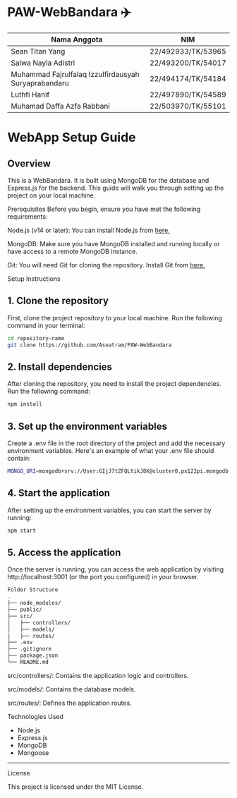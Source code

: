 # PAW-WebBandara ✈️

| Nama Anggota                               | NIM                |
|--------------------------------------------|--------------------|
| Sean Titan Yang                            | 22/492933/TK/53965 |
| Salwa Nayla Adistri                        | 22/493200/TK/54017 |
| Muhammad Fajrulfalaq Izzulfirdausyah Suryaprabandaru | 22/494174/TK/54184 |
| Luthfi Hanif                               | 22/497890/TK/54589 |
| Muhamad Daffa Azfa Rabbani                 | 22/503970/TK/55101 |


# WebApp Setup Guide

## Overview
This is a WebBandara. It is built using MongoDB for the database and Express.js for the backend. This guide will walk you through setting up the project on your local machine.

Prerequisites
Before you begin, ensure you have met the following requirements:

Node.js (v14 or later): You can install Node.js from [here.](https://nodejs.org/)

MongoDB: Make sure you have MongoDB installed and running locally or have access to a remote MongoDB instance.

Git: You will need Git for cloning the repository. Install Git from [here.](https://git-scm.com/downloads)

Setup Instructions
## 1. Clone the repository
First, clone the project repository to your local machine. Run the following command in your terminal:

```bash
cd repository-name
git clone https://github.com/Asoatram/PAW-WebBandara
```


## 2. Install dependencies
After cloning the repository, you need to install the project dependencies. Run the following command:

```bash
npm install
```
## 3. Set up the environment variables
Create a .env file in the root directory of the project and add the necessary environment variables. Here's an example of what your .env file should contain:

```bash
MONGO_URI=mongodb+srv://User:GIjJ7tZFQLtikJ8K@cluster0.px122pi.mongodb.net/WebBandara
```
## 4. Start the application
After setting up the environment variables, you can start the server by running:

```bash
npm start
```

## 5. Access the application
Once the server is running, you can access the web application by visiting http://localhost:3001 (or the port you configured) in your browser.
```bash
Folder Structure
.
├── node_modules/
├── public/
├── src/
│   ├── controllers/
│   ├── models/
│   ├── routes/
├── .env
├── .gitignore
├── package.json
└── README.md
```
src/controllers/: Contains the application logic and controllers.

src/models/: Contains the database models.

src/routes/: Defines the application routes.


Technologies Used
- Node.js
- Express.js
- MongoDB
- Mongoose

___
License

This project is licensed under the MIT License.

